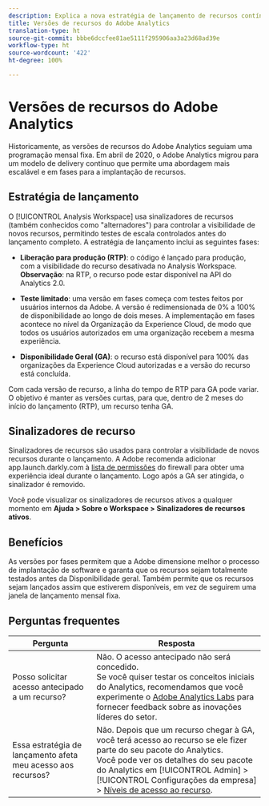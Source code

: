 ```yaml
---
description: Explica a nova estratégia de lançamento de recursos contínuos do Adobe Analytics
title: Versões de recursos do Adobe Analytics
translation-type: ht
source-git-commit: bbbe6dccfee81ae5111f295906aa3a23d68ad39e
workflow-type: ht
source-wordcount: '422'
ht-degree: 100%

---
```



# Versões de recursos do Adobe Analytics

Historicamente, as versões de recursos do Adobe Analytics seguiam uma programação mensal fixa. Em abril de 2020, o Adobe Analytics migrou para um modelo de delivery contínuo que permite uma abordagem mais escalável e em fases para a implantação de recursos.

## Estratégia de lançamento

O [!UICONTROL Analysis Workspace] usa sinalizadores de recursos (também conhecidos como &quot;alternadores&quot;) para controlar a visibilidade de novos recursos, permitindo testes de escala controlados antes do lançamento completo. A estratégia de lançamento inclui as seguintes fases:

* **Liberação para produção (RTP)**: o código é lançado para produção, com a visibilidade do recurso desativada no Analysis Workspace. **Observação**: na RTP, o recurso pode estar disponível na API do Analytics 2.0.

* **Teste limitado**: uma versão em fases começa com testes feitos por usuários internos da Adobe. A versão é redimensionada de 0% a 100% de disponibilidade ao longo de dois meses. A implementação em fases acontece no nível da Organização da Experience Cloud, de modo que todos os usuários autorizados em uma organização recebem a mesma experiência.

* **Disponibilidade Geral (GA)**: o recurso está disponível para 100% das organizações da Experience Cloud autorizadas e a versão do recurso está concluída.

Com cada versão de recurso, a linha do tempo de RTP para GA pode variar. O objetivo é manter as versões curtas, para que, dentro de 2 meses do início do lançamento (RTP), um recurso tenha GA.

## Sinalizadores de recurso

Sinalizadores de recursos são usados para controlar a visibilidade de novos recursos durante o lançamento. A Adobe recomenda adicionar app.launch.darkly.com à [lista de permissões](https://docs.adobe.com/content/help/pt-BR/analytics/technotes/ip-addresses.html) do firewall para obter uma experiência ideal durante o lançamento. Logo após a GA ser atingida, o sinalizador é removido.

Você pode visualizar os sinalizadores de recursos ativos a qualquer momento em **Ajuda > Sobre o Workspace > Sinalizadores de recursos ativos**.

## Benefícios

As versões por fases permitem que a Adobe dimensione melhor o processo de implantação de software e garanta que os recursos sejam totalmente testados antes da Disponibilidade geral. Também permite que os recursos sejam lançados assim que estiverem disponíveis, em vez de seguirem uma janela de lançamento mensal fixa.

## Perguntas frequentes

| Pergunta | Resposta |
|---|---|
| Posso solicitar acesso antecipado a um recurso? | Não. O acesso antecipado não será concedido.<br>Se você quiser testar os conceitos iniciais do Analytics, recomendamos que você experimente o [Adobe Analytics Labs](https://docs.adobe.com/content/help/pt-BR/analytics/analyze/tech-previews/overview.html) para fornecer feedback sobre as inovações líderes do setor. |
| Essa estratégia de lançamento afeta meu acesso aos recursos? | Não. Depois que um recurso chegar à GA, você terá acesso ao recurso se ele fizer parte do seu pacote do Analytics.<br>Você pode ver os detalhes do seu pacote do Analytics em [!UICONTROL Admin] > [!UICONTROL Configurações da empresa] > [Níveis de acesso ao recurso](https://docs.adobe.com/content/help/pt-BR/analytics/admin/company-settings/feature-access-levels.html). |
